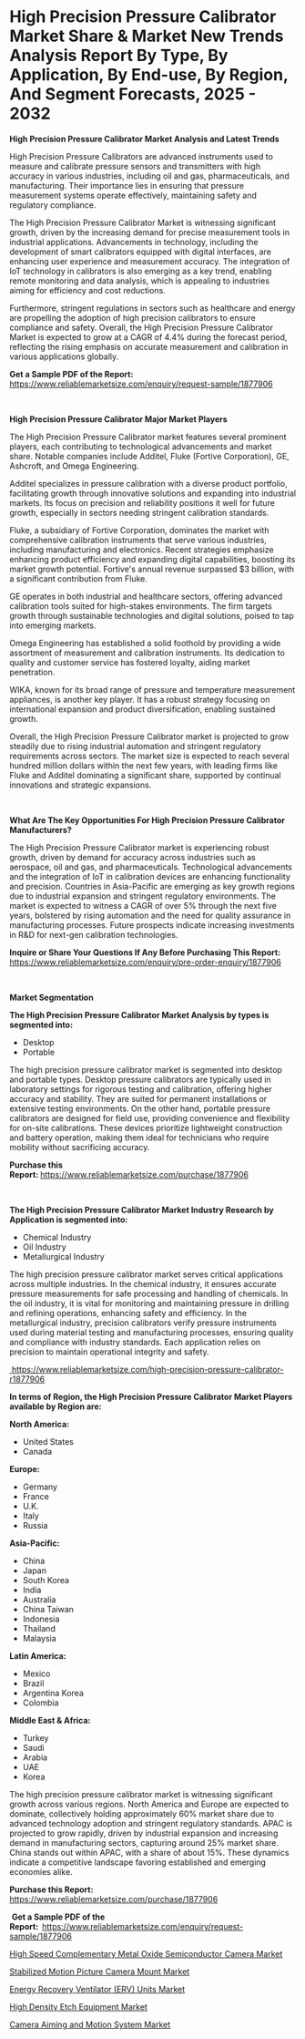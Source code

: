 <p><h1>High Precision Pressure Calibrator Market Share & Market New Trends Analysis Report By Type, By Application, By End-use, By Region, And Segment Forecasts, 2025 - 2032</h1></p><p><strong>High Precision Pressure Calibrator Market Analysis and Latest Trends</strong></p>
<p><p>High Precision Pressure Calibrators are advanced instruments used to measure and calibrate pressure sensors and transmitters with high accuracy in various industries, including oil and gas, pharmaceuticals, and manufacturing. Their importance lies in ensuring that pressure measurement systems operate effectively, maintaining safety and regulatory compliance.</p><p>The High Precision Pressure Calibrator Market is witnessing significant growth, driven by the increasing demand for precise measurement tools in industrial applications. Advancements in technology, including the development of smart calibrators equipped with digital interfaces, are enhancing user experience and measurement accuracy. The integration of IoT technology in calibrators is also emerging as a key trend, enabling remote monitoring and data analysis, which is appealing to industries aiming for efficiency and cost reductions.</p><p>Furthermore, stringent regulations in sectors such as healthcare and energy are propelling the adoption of high precision calibrators to ensure compliance and safety. Overall, the High Precision Pressure Calibrator Market is expected to grow at a CAGR of 4.4% during the forecast period, reflecting the rising emphasis on accurate measurement and calibration in various applications globally.</p></p>
<p><strong>Get a Sample PDF of the Report:&nbsp;</strong> <a href="https://www.reliablemarketsize.com/enquiry/request-sample/1877906?utm_campaign=1999&utm_medium=2&utm_source=Github&utm_content=ia&utm_term=28022025&utm_id=high-precision-pressure-calibrator">https://www.reliablemarketsize.com/enquiry/request-sample/1877906</a></p>
<p>&nbsp;</p>
<p><strong>High Precision Pressure Calibrator Major Market Players</strong></p>
<p><p>The High Precision Pressure Calibrator market features several prominent players, each contributing to technological advancements and market share. Notable companies include Additel, Fluke (Fortive Corporation), GE, Ashcroft, and Omega Engineering.</p><p>Additel specializes in pressure calibration with a diverse product portfolio, facilitating growth through innovative solutions and expanding into industrial markets. Its focus on precision and reliability positions it well for future growth, especially in sectors needing stringent calibration standards.</p><p>Fluke, a subsidiary of Fortive Corporation, dominates the market with comprehensive calibration instruments that serve various industries, including manufacturing and electronics. Recent strategies emphasize enhancing product efficiency and expanding digital capabilities, boosting its market growth potential. Fortive's annual revenue surpassed $3 billion, with a significant contribution from Fluke.</p><p>GE operates in both industrial and healthcare sectors, offering advanced calibration tools suited for high-stakes environments. The firm targets growth through sustainable technologies and digital solutions, poised to tap into emerging markets.</p><p>Omega Engineering has established a solid foothold by providing a wide assortment of measurement and calibration instruments. Its dedication to quality and customer service has fostered loyalty, aiding market penetration.</p><p>WIKA, known for its broad range of pressure and temperature measurement appliances, is another key player. It has a robust strategy focusing on international expansion and product diversification, enabling sustained growth.</p><p>Overall, the High Precision Pressure Calibrator market is projected to grow steadily due to rising industrial automation and stringent regulatory requirements across sectors. The market size is expected to reach several hundred million dollars within the next few years, with leading firms like Fluke and Additel dominating a significant share, supported by continual innovations and strategic expansions.</p></p>
<p>&nbsp;</p>
<p><strong>What Are The Key Opportunities For High Precision Pressure Calibrator Manufacturers?</strong></p>
<p><p>The High Precision Pressure Calibrator market is experiencing robust growth, driven by demand for accuracy across industries such as aerospace, oil and gas, and pharmaceuticals. Technological advancements and the integration of IoT in calibration devices are enhancing functionality and precision. Countries in Asia-Pacific are emerging as key growth regions due to industrial expansion and stringent regulatory environments. The market is expected to witness a CAGR of over 5% through the next five years, bolstered by rising automation and the need for quality assurance in manufacturing processes. Future prospects indicate increasing investments in R&D for next-gen calibration technologies.</p></p>
<p><strong>Inquire or Share Your Questions If Any Before Purchasing This Report:</strong> <a href="https://www.reliablemarketsize.com/enquiry/pre-order-enquiry/1877906?utm_campaign=1999&utm_medium=2&utm_source=Github&utm_content=ia&utm_term=28022025&utm_id=high-precision-pressure-calibrator">https://www.reliablemarketsize.com/enquiry/pre-order-enquiry/1877906</a></p>
<p>&nbsp;</p>
<p><strong>Market Segmentation</strong></p>
<p><strong>The High Precision Pressure Calibrator Market Analysis by types is segmented into:</strong></p>
<p><ul><li>Desktop</li><li>Portable</li></ul></p>
<p><p>The high precision pressure calibrator market is segmented into desktop and portable types. Desktop pressure calibrators are typically used in laboratory settings for rigorous testing and calibration, offering higher accuracy and stability. They are suited for permanent installations or extensive testing environments. On the other hand, portable pressure calibrators are designed for field use, providing convenience and flexibility for on-site calibrations. These devices prioritize lightweight construction and battery operation, making them ideal for technicians who require mobility without sacrificing accuracy.</p></p>
<p><strong>Purchase this Report:&nbsp;</strong><a href="https://www.reliablemarketsize.com/purchase/1877906?utm_campaign=1999&utm_medium=2&utm_source=Github&utm_content=ia&utm_term=28022025&utm_id=high-precision-pressure-calibrator">https://www.reliablemarketsize.com/purchase/1877906</a></p>
<p>&nbsp;</p>
<p><strong>The High Precision Pressure Calibrator Market Industry Research by Application is segmented into:</strong></p>
<p><ul><li>Chemical Industry</li><li>Oil Industry</li><li>Metallurgical Industry</li></ul></p>
<p><p>The high precision pressure calibrator market serves critical applications across multiple industries. In the chemical industry, it ensures accurate pressure measurements for safe processing and handling of chemicals. In the oil industry, it is vital for monitoring and maintaining pressure in drilling and refining operations, enhancing safety and efficiency. In the metallurgical industry, precision calibrators verify pressure instruments used during material testing and manufacturing processes, ensuring quality and compliance with industry standards. Each application relies on precision to maintain operational integrity and safety.</p></p>
<p><a href="https://www.reliablemarketsize.com/high-precision-pressure-calibrator-r1877906?utm_campaign=1999&utm_medium=2&utm_source=Github&utm_content=ia&utm_term=28022025&utm_id=high-precision-pressure-calibrator">&nbsp;https://www.reliablemarketsize.com/high-precision-pressure-calibrator-r1877906</a></p>
<p><strong>In terms of Region, the High Precision Pressure Calibrator Market Players available by Region are:</strong></p>
<p>
    <p> <strong> North America: </strong>
        <ul>
            <li>United States</li>
            <li>Canada</li>
        </ul>
        </p> 
    <p> <strong> Europe: </strong>
        <ul>
            <li>Germany</li>
            <li>France</li>
            <li>U.K.</li>
            <li>Italy</li>
            <li>Russia</li>
        </ul>
        </p> 
    <p> <strong> Asia-Pacific: </strong>
        <ul>
            <li>China</li>
            <li>Japan</li>
            <li>South Korea</li>
            <li>India</li>
            <li>Australia</li>
            <li>China Taiwan</li>
            <li>Indonesia</li>
            <li>Thailand</li>
            <li>Malaysia</li>
        </ul>
        </p> 
    <p> <strong> Latin America: </strong>
        <ul>
            <li>Mexico</li>
            <li>Brazil</li>
            <li>Argentina Korea</li>
            <li>Colombia</li>
        </ul>
        </p> 
    <p> <strong> Middle East & Africa: </strong>
        <ul>
            <li>Turkey</li>
            <li>Saudi</li>
            <li>Arabia</li>
            <li>UAE</li>
            <li>Korea</li>
        </ul>
    </p>
    </p>
<p><p>The high precision pressure calibrator market is witnessing significant growth across various regions. North America and Europe are expected to dominate, collectively holding approximately 60% market share due to advanced technology adoption and stringent regulatory standards. APAC is projected to grow rapidly, driven by industrial expansion and increasing demand in manufacturing sectors, capturing around 25% market share. China stands out within APAC, with a share of about 15%. These dynamics indicate a competitive landscape favoring established and emerging economies alike.</p></p>
<p><strong>Purchase this Report: </strong><a href="https://www.reliablemarketsize.com/purchase/1877906?utm_campaign=1999&utm_medium=2&utm_source=Github&utm_content=ia&utm_term=28022025&utm_id=high-precision-pressure-calibrator">https://www.reliablemarketsize.com/purchase/1877906</a></p>
<p>&nbsp;<strong>Get a Sample PDF of the Report:&nbsp;&nbsp;</strong><a href="https://www.reliablemarketsize.com/enquiry/request-sample/1877906?utm_campaign=1999&utm_medium=2&utm_source=Github&utm_content=ia&utm_term=28022025&utm_id=high-precision-pressure-calibrator">https://www.reliablemarketsize.com/enquiry/request-sample/1877906</a></p>
<p><strong></strong></p>
<p><p><a href="https://github.com/antonioc6hal/Market-Research-Report-List-1/blob/main/high-speed-complementary-metal-oxide-semiconductor-camera-market.md?utm_campaign=1999&utm_medium=2&utm_source=Github&utm_content=ia&utm_term=28022025&utm_id=high-precision-pressure-calibrator">High Speed Complementary Metal Oxide Semiconductor Camera Market</a></p><p><a href="https://github.com/hammelximalschid/Market-Research-Report-List-1/blob/main/stabilized-motion-picture-camera-mount-market.md?utm_campaign=1999&utm_medium=2&utm_source=Github&utm_content=ia&utm_term=28022025&utm_id=high-precision-pressure-calibrator">Stabilized Motion Picture Camera Mount Market</a></p><p><a href="https://github.com/OlenFleming68/Market-Research-Report-List-1/blob/main/energy-recovery-ventilator-erv-units-market.md?utm_campaign=1999&utm_medium=2&utm_source=Github&utm_content=ia&utm_term=28022025&utm_id=high-precision-pressure-calibrator">Energy Recovery Ventilator (ERV) Units Market</a></p><p><a href="https://github.com/lindaopodray/Market-Research-Report-List-1/blob/main/high-density-etch-equipment-market.md?utm_campaign=1999&utm_medium=2&utm_source=Github&utm_content=ia&utm_term=28022025&utm_id=high-precision-pressure-calibrator">High Density Etch Equipment Market</a></p><p><a href="https://github.com/rodinayygacklezi/Market-Research-Report-List-1/blob/main/camera-aiming-and-motion-system-market.md?utm_campaign=1999&utm_medium=2&utm_source=Github&utm_content=ia&utm_term=28022025&utm_id=high-precision-pressure-calibrator">Camera Aiming and Motion System Market</a></p></p>